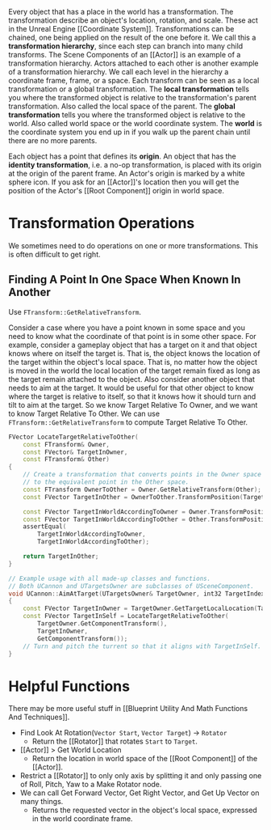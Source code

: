 Every object that has a place in the world has a transformation.
The transformation describe an object's location, rotation, and scale.
These act in the Unreal Engine [[Coordinate System]].
Transformations can be chained, one being applied on the result of the one before it.
We call this a **transformation hierarchy**, since each step can branch into many child transforms.
The Scene Components of an [[Actor]] is an example of a transformation hierarchy.
Actors attached to each other is another example of a transformation hierarchy.
We call each level in the hierarchy a coordinate frame, frame, or a space.
Each transform can be seen as a local transformation or a global transformation.
The **local transformation** tells you where the transformed object is relative to the transformation's parent transformation.
Also called the local space of the parent.
The **global transformation** tells you where the transformed object is relative to the world.
Also called world space or the world coordinate system.
The **world** is the coordinate system you end up in if you walk up the parent chain until there are no more parents.

Each object has a point that defines its **origin**.
An object that has the **identity transformation**, i.e. a no-op transformation, is placed with its origin at the origin of the parent frame.
An Actor's origin is marked by a white sphere icon.
If you ask for an [[Actor]]'s location then you will get the position of the Actor's [[Root Component]] origin in world space.


# Transformation Operations

We sometimes need to do operations on one or more transformations.
This is often difficult to get right.

## Finding A Point In One Space When Known In Another

Use `FTransform::GetRelativeTransform`.

Consider a case where you have a point known in some space and you need to know what the coordinate of that point is in some other space.
For example, consider a gameplay object that has a target on it and that object knows where on itself the target is.
That is, the object knows the location of the target within the object's local space.
That is, no matter how the object is moved in the world the local location of the target remain fixed as long as the target remain attached to the object.
Also consider another object that needs to aim at the target.
It would be useful for that other object to know where the target is relative to itself,
so that it knows how it should turn and tilt to aim at the target.
So we know Target Relative To Owner,
and we want to know Target Relative To Other.
We can use `FTransform::GetRelativeTransform` to compute Target Relative To Other.
```cpp
FVector LocateTargetRelativeToOther(
	const FTransform& Owner,
	const FVector& TargetInOwner,
	const FTransform& Other)
{
	// Create a transformation that converts points in the Owner space
	// to the equivalent point in the Other space.
	const FTransform OwnerToOther = Owner.GetRelativeTransform(Other);
	const FVector TargetInOther = OwnerToOther.TransformPosition(TargetInOwner);

	const FVector TargetInWorldAccordingToOwner = Owner.TransformPosition(TargetInOwner);
	const FVector TargetInWorldAccordingToOther = Other.TransformPosition(TargetInOther);
	assertEqual(
		TargetInWorldAccordingToOwner,
		TargetInWorldAccordingToOther);

	return TargetInOther;
}

// Example usage with all made-up classes and functions.
// Both UCannon and UTargetsOwner are subclasses of USceneComponent.
void UCannon::AimAtTarget(UTargetsOwner& TargetOwner, int32 TargetIndex)
{
	const FVector TargetInOwner = TargetOwner.GetTargetLocalLocation(TargetIndex);
	const FVector TargetInSelf = LocateTargetRelativeToOther(
		TargetOwner.GetComponentTransform(),
		TargetInOwner,
		GetComponentTransform());
	// Turn and pitch the turrent so that it aligns with TargetInSelf.
}
```



# Helpful Functions

There may be more useful stuff in [[Blueprint Utility And Math Functions And Techniques]].

- Find Look At Rotation(`Vector Start`, `Vector Target`) → `Rotator`
  - Return the [[Rotator]] that rotates `Start` to `Target`.
- [[Actor]] > Get World Location
  - Return the location in world space of the [[Root Component]] of the [[Actor]].
- Restrict a [[Rotator]] to only only axis by splitting it and only passing one of Roll, Pitch, Yaw to a Make Rotator node.
- We can call Get Forward Vector, Get Right Vector, and Get Up Vector on many things.
	- Returns the requested vector in the object's local space, expressed in the world coordinate frame.



